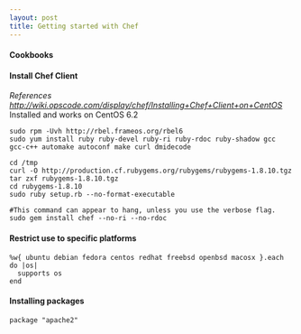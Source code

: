 ```yaml
---
layout: post 
title: Getting started with Chef
---
```


#### Cookbooks

#### Install Chef Client

*References
<http://wiki.opscode.com/display/chef/Installing+Chef+Client+on+CentOS>*
Installed and works on CentOS 6.2

    sudo rpm -Uvh http://rbel.frameos.org/rbel6
    sudo yum install ruby ruby-devel ruby-ri ruby-rdoc ruby-shadow gcc gcc-c++ automake autoconf make curl dmidecode

    cd /tmp
    curl -O http://production.cf.rubygems.org/rubygems/rubygems-1.8.10.tgz
    tar zxf rubygems-1.8.10.tgz
    cd rubygems-1.8.10
    sudo ruby setup.rb --no-format-executable

    #This command can appear to hang, unless you use the verbose flag.
    sudo gem install chef --no-ri --no-rdoc

#### Restrict use to specific platforms

    %w{ ubuntu debian fedora centos redhat freebsd openbsd macosx }.each do |os|
      supports os
    end

#### Installing packages

    package "apache2"
